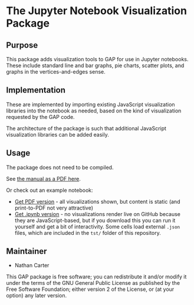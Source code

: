 <!--
Removing these lines for now because this package is not yet
integrated into GAP or its build system.

[![Build Status](https://travis-ci.org/gap-packages/jupyter-viz.svg?branch=master)](https://travis-ci.org/gap-packages/jupyter-viz)
[![Code Coverage](https://codecov.io/github/gap-packages/jupyter-viz/coverage.svg?branch=master&token=)](https://codecov.io/gh/gap-packages/jupyter-viz)
-->

# The Jupyter Notebook Visualization Package

## Purpose

This package adds visualization tools to GAP for use in Jupyter notebooks.
These include standard line and bar graphs, pie charts, scatter plots, and
graphs in the vertices-and-edges sense.

## Implementation

These are implemented by importing existing JavaScript visualization
libraries into the notebook as needed, based on the kind of visualization
requested by the GAP code.

The architecture of the package is such that additional JavaScript
visualization libraries can be added easily.

## Usage

The package does not need to be compiled.

See [the manual as a PDF here](doc/manual.pdf).

Or check out an example notebook:
 * [Get PDF version](tst/in-notebook-test.pdf) - all visualizations
   shown, but content is static (and print-to-PDF not very attractive)
 * [Get .ipynb version](tst/in-notebook-test.ipynb) - no visualizations
   render live on GitHub because they are JavaScript-based, but if you
   download this you can run it yourself and get a bit of interactivity.
   Some cells load external `.json` files, which are included in the
   `tst/` folder of this repository.

## Maintainer

 * Nathan Carter

This GAP package is free software; you can redistribute it and/or modify it
under the terms of the GNU General Public License as published by the Free
Software Foundation; either version 2 of the License, or (at your option)
any later version.
